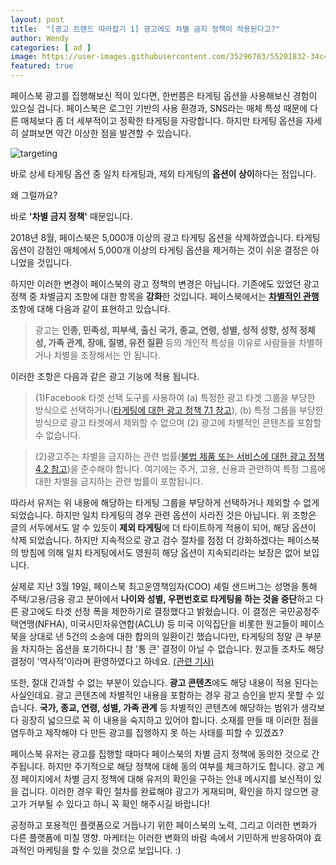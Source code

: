 ```yaml
---
layout: post
title:  "[광고 트렌드 따라잡기 1] 광고에도 차별 금지 정책이 적용된다고?"
author: Wendy
categories: [ ad ]
image: https://user-images.githubusercontent.com/35296703/55201832-34c43280-5208-11e9-94eb-dd06ce731e02.jpg
featured: true
---
```

  
페이스북 광고를 집행해보신 적이 있다면, 한번쯤은 타게팅 옵션을 사용해보신 경험이 있으실 겁니다. 페이스북은 로그인 기반의 사용 환경과, SNS라는 매체 특성 때문에 다른 매체보다 좀 더 세부적이고 정확한 타게팅을 자랑합니다. 하지만 타게팅 옵션을 자세히 살펴보면 약간 이상한 점을 발견할 수 있습니다.  

![targeting](https://user-images.githubusercontent.com/35296703/55201729-b10a4600-5207-11e9-9d77-886d3345dea7.png) 

바로 상세 타게팅 옵션 중 일치 타게팅과, 제외 타게팅의 **옵션이 상이**하다는 점입니다.   

왜 그럴까요?   

   

바로 **'차별 금지 정책'** 때문입니다.   

  

2018년 8월, 페이스북은 5,000개 이상의 광고 타게팅 옵션을 삭제하였습니다. 타게팅 옵션이 강점인 매체에서 5,000개 이상의 타게팅 옵션을 제거하는 것이 쉬운 결정은 아니었을 것입니다.  

   

하지만 이러한 변경이 페이스북의 광고 정책의 변경은 아닙니다. 기존에도 있었던 광고 정책 중 차별금지 조항에 대한 항목을 **강화**한 것입니다. 페이스북에서는 [**차별적인 관행**](<https://www.facebook.com/policies/ads/prohibited_content/discriminatory_practices>) 조항에 대해 다음과 같이 표현하고 있습니다.   

   

> 광고는 **인종, 민족성, 피부색, 출신 국가, 종교, 연령, 성별, 성적 성향, 성적 정체성, 가족 관계, 장애, 질병, 유전 질환** 등의 개인적 특성을 이유로 사람들을 차별하거나 차별을 조장해서는 안 됩니다.   

   

이러한 조항은 다음과 같은 광고 기능에 적용 됩니다.   

   

> (1)Facebook 타겟 선택 도구를 사용하여 (a) 특정한 광고 타겟 그룹을 부당한 방식으로 선택하거나([타게팅에 대한 광고 정책 7.1 참고](https://www.facebook.com/policies/ads/targeting/targeting_harassment)), (b) 특정 그룹을 부당한 방식으로 광고 타겟에서 제외할 수 없으며 (2) 광고에 차별적인 콘텐츠를 포함할 수 없습니다.    

> (2)광고주는 차별을 금지하는 관련 법률([불법 제품 또는 서비스에 대한 광고 정책 4.2 참고](https://www.facebook.com/policies/ads/prohibited_content/illegal_products_or_services))을 준수해야 합니다. 여기에는 주거, 고용, 신용과 관련하여 특정 그룹에 대한 차별을 금지하는 관련 법률이 포함됩니다.    

   

따라서 유저는 위 내용에 해당하는 타게팅 그룹을 부당하게 선택하거나 제외할 수 없게 되었습니다. 하지만 일치 타게팅의 경우 관련 옵션이 사라진 것은 아닙니다. 위 조항은 글의 서두에서도 알 수 있듯이 **제외 타게팅**에 더 타이트하게 적용이 되어, 해당 옵션이 삭제 되었습니다. 하지만 지속적으로 광고 검수 절차를 점점 더 강화하겠다는 페이스북의 방침에 의해 일치 타게팅에서도 영원히 해당 옵션이 지속되리라는 보장은 없어 보입니다.  

   

실제로 지난 3월 19일, 페이스북 최고운영책임자(COO) 셰릴 샌드버그는 성명을 통해 주택/고용/금융 광고 분야에서 **나이와 성별, 우편번호로 타게팅을 하는 것을 중단**하고 다른 광고에도 타겟 선정 폭을 제한하기로 결정했다고 밝혔습니다. 이 결정은 국민공정주택연맹(NFHA), 미국시민자유연합(ACLU) 등 미국 이익집단을 비롯한 원고들이 페이스북을 상대로 낸 5건의 소송에 대한 합의의 일환이긴 했습니다만, 타게팅의 정말 큰 부분을 차지하는 옵션을 포기하다니 참 '통 큰' 결정이 아닐 수 없습니다. 원고들 조차도 해당 결정이 '역사적'이라며 환영하였다고 하네요. [(관련 기사)](<https://www.yna.co.kr/view/AKR20190320042700009>)  

   

또한, 절대 간과할 수 없는 부분이 있습니다. **광고 콘텐츠**에도 해당 내용이 적용 된다는 사실인데요. 광고 콘텐츠에 차별적인 내용을 포함하는 경우 광고 승인을 받지 못할 수 있습니다. **국가, 종교, 연령, 성별, 가족 관계** 등 차별적인 콘텐츠에 해당하는 범위가 생각보다 굉장히 넓으므로 꼭 이 내용을 숙지하고 있어야 합니다. 소재를 만들 때 이러한 점을 염두하고 제작해야 다 만든 광고를 집행하지 못 하는 사태를 피할 수 있겠죠?  

  

페이스북 유저는 광고를 집행할 때마다 페이스북의 차별 금지 정책에 동의한 것으로 간주됩니다. 하지만 주기적으로 해당 정책에 대해 동의 여부를 체크하기도 합니다. 광고 계정 페이지에서 차별 금지 정책에 대해 유저의 확인을 구하는 안내 메시지를 보신적이 있을 겁니다. 이러한 경우 확인 절차를 완료해야 광고가 게재되며, 확인을 하지 않으면 광고가 거부될 수 있다고 하니 꼭 확인 해주시길 바랍니다!  

  

공정하고 포용적인 플랫폼으로 거듭나기 위한 페이스북의 노력, 그리고 이러한 변화가 다른 플랫폼에 미칠 영향. 마케터는 이러한 변화의 바람 속에서 기민하게 반응하여야 효과적인 마케팅을 할 수 있을 것으로 보입니다. :)  

  





